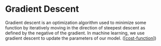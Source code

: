 # Gradient Descent

Gradient descent is an optimization algorithm used to minimize some function by iteratively moving in the direction of steepest descent as defined by the negative of the gradient. In machine learning, we use gradient descent to update the parameters of our model. ([[cost-function]])

[//begin]: # "Autogenerated link references for markdown compatibility"
[cost-function]: cost-function "Cost Function"
[//end]: # "Autogenerated link references"
